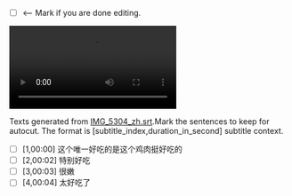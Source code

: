 - [ ] <-- Mark if you are done editing.

<video controls="true" allowfullscreen="true"> <source src="IMG_5304_zh.MOV" type="video/MOV"> </video>


Texts generated from [IMG_5304_zh.srt](IMG_5304_zh.srt).Mark the sentences to keep for autocut.
The format is [subtitle_index,duration_in_second] subtitle context.


- [ ] [1,00:00]   这个唯一好吃的是这个鸡肉挺好吃的
- [ ] [2,00:02]   特别好吃
- [ ] [3,00:03]   很嫩
- [ ] [4,00:04]   太好吃了